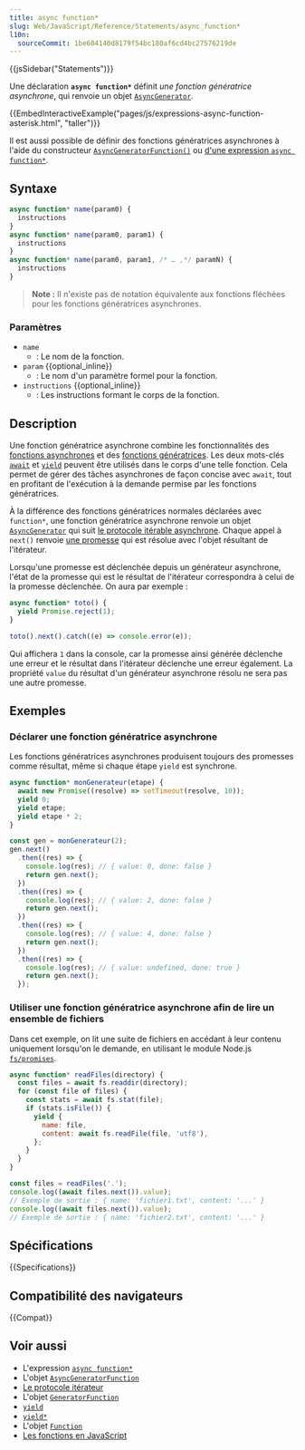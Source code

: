 ```yaml
---
title: async function*
slug: Web/JavaScript/Reference/Statements/async_function*
l10n:
  sourceCommit: 1be604140d8179f54bc180af6cd4bc27576219de
---
```

{{jsSidebar("Statements")}}

Une déclaration **`async function*`** définit _une fonction génératrice asynchrone_, qui renvoie un objet [`AsyncGenerator`](/fr/docs/Web/JavaScript/Reference/Global_Objects/AsyncGenerator).

{{EmbedInteractiveExample("pages/js/expressions-async-function-asterisk.html", "taller")}}

Il est aussi possible de définir des fonctions génératrices asynchrones à l'aide du constructeur [`AsyncGeneratorFunction()`](/fr/docs/Web/JavaScript/Reference/Global_Objects/AsyncGeneratorFunction) ou [d'une expression `async function*`](/fr/docs/Web/JavaScript/Reference/Operators/async_function*).

## Syntaxe

```js
async function* name(param0) {
  instructions
}
async function* name(param0, param1) {
  instructions
}
async function* name(param0, param1, /* … ,*/ paramN) {
  instructions
}
```

> **Note :** Il n'existe pas de notation équivalente aux fonctions fléchées pour les fonctions génératrices asynchrones.

### Paramètres

- `name`
  - : Le nom de la fonction.
- `param` {{optional_inline}}
  - : Le nom d'un paramètre formel pour la fonction.
- `instructions` {{optional_inline}}
  - : Les instructions formant le corps de la fonction.

## Description

Une fonction génératrice asynchrone combine les fonctionnalités des [fonctions asynchrones](/fr/docs/Web/JavaScript/Reference/Statements/async_function) et des [fonctions génératrices](/fr/docs/Web/JavaScript/Reference/Statements/function*). Les deux mots-clés [`await`](/fr/docs/Web/JavaScript/Reference/Operators/await) et [`yield`](/fr/docs/Web/JavaScript/Reference/Operators/yield) peuvent être utilisés dans le corps d'une telle fonction. Cela permet de gérer des tâches asynchrones de façon concise avec `await`, tout en profitant de l'exécution à la demande permise par les fonctions génératrices.

À la différence des fonctions génératrices normales déclarées avec `function*`, une fonction génératrice asynchrone renvoie un objet [`AsyncGenerator`](/fr/docs/Web/JavaScript/Reference/Global_Objects/AsyncGenerator) qui suit [le protocole itérable asynchrone](/fr/docs/Web/JavaScript/Reference/Iteration_protocols#les_protocoles_itérateur_et_itérable_asynchrones). Chaque appel à `next()` renvoie [une promesse](/fr/docs/Web/JavaScript/Reference/Global_Objects/Promise) qui est résolue avec l'objet résultant de l'itérateur.

Lorsqu'une promesse est déclenchée depuis un générateur asynchrone, l'état de la promesse qui est le résultat de l'itérateur correspondra à celui de la promesse déclenchée. On aura par exemple&nbsp;:

```js
async function* toto() {
  yield Promise.reject(1);
}

toto().next().catch((e) => console.error(e));
```

Qui affichera `1` dans la console, car la promesse ainsi générée déclenche une erreur et le résultat dans l'itérateur déclenche une erreur également. La propriété `value` du résultat d'un générateur asynchrone résolu ne sera pas une autre promesse.

## Exemples

### Déclarer une fonction génératrice asynchrone

Les fonctions génératrices asynchrones produisent toujours des promesses comme résultat, même si chaque étape `yield` est synchrone.

```js
async function* monGenerateur(etape) {
  await new Promise((resolve) => setTimeout(resolve, 10));
  yield 0;
  yield etape;
  yield etape * 2;
}

const gen = monGenerateur(2);
gen.next()
  .then((res) => {
    console.log(res); // { value: 0, done: false }
    return gen.next();
  })
  .then((res) => {
    console.log(res); // { value: 2, done: false }
    return gen.next();
  })
  .then((res) => {
    console.log(res); // { value: 4, done: false }
    return gen.next();
  })
  .then((res) => {
    console.log(res); // { value: undefined, done: true }
    return gen.next();
  });
```

### Utiliser une fonction génératrice asynchrone afin de lire un ensemble de fichiers

Dans cet exemple, on lit une suite de fichiers en accédant à leur contenu uniquement lorsqu'on le demande, en utilisant le module Node.js [`fs/promises`](https://nodejs.org/dist/latest-v18.x/docs/api/fs.html).

```js
async function* readFiles(directory) {
  const files = await fs.readdir(directory);
  for (const file of files) {
    const stats = await fs.stat(file);
    if (stats.isFile()) {
      yield {
        name: file,
        content: await fs.readFile(file, 'utf8'),
      };
    }
  }
}

const files = readFiles('.');
console.log((await files.next()).value);
// Exemple de sortie : { name: 'fichier1.txt', content: '...' }
console.log((await files.next()).value);
// Exemple de sortie : { name: 'fichier2.txt', content: '...' }
```

## Spécifications

{{Specifications}}

## Compatibilité des navigateurs

{{Compat}}

## Voir aussi

- L'expression [`async function*`](/fr/docs/Web/JavaScript/Reference/Operators/async_function*)
- L'objet [`AsyncGeneratorFunction`](/fr/docs/Web/JavaScript/Reference/Global_Objects/AsyncGeneratorFunction)
- [Le protocole itérateur](/fr/docs/Web/JavaScript/Reference/Iteration_protocols)
- L'objet [`GeneratorFunction`](/fr/docs/Web/JavaScript/Reference/Global_Objects/GeneratorFunction)
- [`yield`](/fr/docs/Web/JavaScript/Reference/Operators/yield)
- [`yield*`](/fr/docs/Web/JavaScript/Reference/Operators/yield*)
- L'objet [`Function`](/fr/docs/Web/JavaScript/Reference/Global_Objects/Function)
- [Les fonctions en JavaScript](/fr/docs/Web/JavaScript/Reference/Functions)
